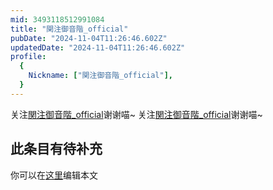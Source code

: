 ```yaml
---
mid: 3493118512991084
title: "関注御音階_official"
pubDate: "2024-11-04T11:26:46.602Z"
updatedDate: "2024-11-04T11:26:46.602Z"
profile:
  {
    Nickname: ["関注御音階_official"],
  }
---
```


关注[関注御音階_official](https://space.bilibili.com/3493118512991084)谢谢喵~ 关注[関注御音階_official](https://space.bilibili.com/3493118512991084)谢谢喵~

## 此条目有待补充
你可以在[这里](https://github.com/Yuhanawa/VTuber.ICU-Content/edit/master/v/関注御音階_official/index.md)编辑本文
